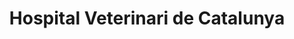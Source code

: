 ---
title: "Hospital Veterinari de Catalunya"
url: /cervera/hospital-veterinari-de-catalunya/
shop: mascotas
---